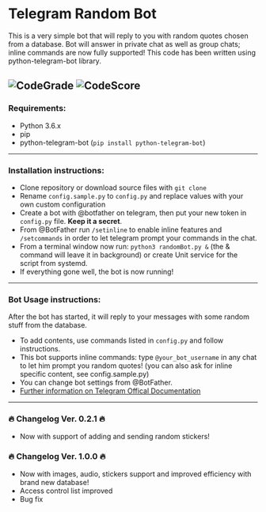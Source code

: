 # Telegram Random Bot

This is a very simple bot that will reply to you with random quotes chosen from a database.
Bot will answer in private chat as well as group chats; inline commands are now fully supported!
This code has been written using python-telegram-bot library.

![CodeGrade](https://api.codiga.io/project/31355/status/svg)
![CodeScore](https://api.codiga.io/project/31355/score/svg)
---
### Requirements:
- Python 3.6.x
- pip
- python-telegram-bot (```pip install python-telegram-bot```)

---
### Installation instructions:
- Clone repository or download source files with ```git clone```
- Rename ```config.sample.py``` to ```config.py``` and replace values with your own custom configuration
- Create a bot with @botfather on telegram, then put your new token in ```config.py``` file. **Keep it a secret**.
- From @BotFather run ```/setinline``` to enable inline features and ```/setcommands``` in order to let telegram prompt your commands in the chat.
- From a terminal window now run: ```python3 randomBot.py &``` (the & command will leave it in background) or create Unit service for the script from systemd.
- If everything gone well, the bot is now running!
  
---
### Bot Usage instructions:
After the bot has started, it will reply to your messages with some random stuff from the database.  
- To add contents, use commands listed in ```config.py``` and follow instructions.
- This bot supports inline commands: type ```@your_bot_username``` in any chat to let him prompt you random quotes! (you can also ask for inline specific content, see config.sample.py)
- You can change bot settings from @BotFather. 
- [Further information on Telegram Offical Documentation](https://core.telegram.org/bots/api)

***

### 🔥 Changelog Ver. 0.2.1 🔥
- Now with support of adding and sending random stickers!

### 🔥 Changelog Ver. 1.0.0 🔥
- Now with images, audio, stickers support and improved efficiency with brand new database!
- Access control list improved
- Bug fix
